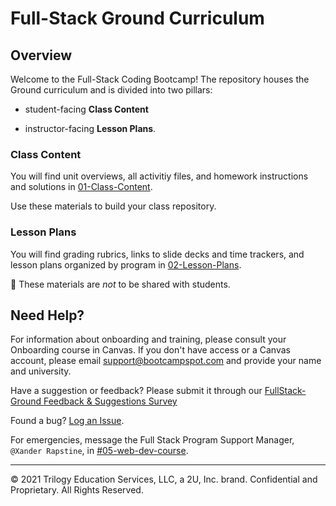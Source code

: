 # Full-Stack Ground Curriculum


## Overview

Welcome to the Full-Stack Coding Bootcamp! The repository houses the Ground curriculum and is divided into two pillars:

* student-facing **Class Content**

* instructor-facing **Lesson Plans**. 


### Class Content

You will find unit overviews, all activitiy files, and homework instructions and solutions in [01-Class-Content](01-Class-Content).

Use these materials to build your class repository.


### Lesson Plans

You will find grading rubrics, links to slide decks and time trackers, and lesson plans organized by program in [02-Lesson-Plans](02-Lesson-Plans). 

📝 These materials are _not_ to be shared with students. 


## Need Help?

For information about onboarding and training, please consult your Onboarding course in Canvas. If you don't have access or a Canvas account, please email support@bootcampspot.com and provide your name and university.

Have a suggestion or feedback? Please submit it through our [FullStack-Ground Feedback & Suggestions Survey](https://forms.gle/pRduJubbPK9fu22R7)

Found a bug? [Log an Issue](https://github.com/coding-boot-camp/FullStack-Ground/issues).

For emergencies, message the Full Stack Program Support Manager, `@Xander Rapstine`, in [#05-web-dev-course](https://trilogyed-instruction.slack.com/messages/C1073F9N0/).

---
© 2021 Trilogy Education Services, LLC, a 2U, Inc. brand.  Confidential and Proprietary.  All Rights Reserved.
